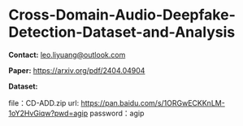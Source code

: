 # Cross-Domain-Audio-Deepfake-Detection-Dataset-and-Analysis

**Contact:** leo.liyuang@outlook.com

**Paper:** https://arxiv.org/pdf/2404.04904

**Dataset:** 

file：CD-ADD.zip
url:  https://pan.baidu.com/s/1ORGwECKKnLM-1oY2HvGiqw?pwd=agip 
password：agip